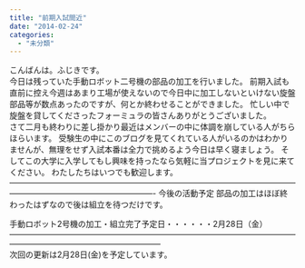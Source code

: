 ```yaml
---
title: "前期入試間近"
date: "2014-02-24"
categories: 
  - "未分類"
---
```


こんばんは。ふじきです。  
今日は残っていた手動ロボット二号機の部品の加工を行いました。 前期入試も直前に控え今週はあまり工場が使えないので今日中に加工しないといけない旋盤部品等が数点あったのですが、何とか終わせることができました。 忙しい中で旋盤を貸してくださったフォーミュラの皆さんありがとうございました。  
さて二月も終わりに差し掛かり最近はメンバーの中に体調を崩している人がちらほらいます。 受験生の中にこのブログを見てくれている人がいるのかはわかりませんが、無理をせず入試本番は全力で挑めるよう今日は早く寝ましょう。 そしてこの大学に入学してもし興味を持ったなら気軽に当プロジェクトを見に来てください。 わたしたちはいつでも歓迎します。  
——————————————————————————————————————————————————————- 今後の活動予定 部品の加工はほぼ終わったはずなので後は組立を待つだけです。

手動ロボット2号機の加工・組立完了予定日・・・・・・2月28日（金） ———————————————————————————————————————————————————————  
次回の更新は2月28日(金)を予定しています。
